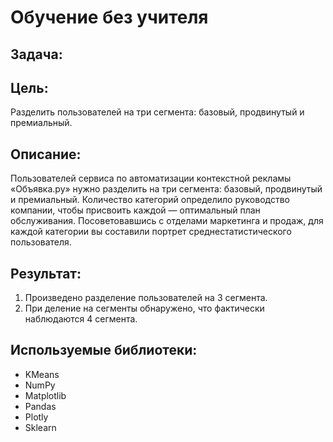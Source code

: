 # Обучение без учителя

## Задача:

## Цель:

Разделить пользователей на три сегмента: базовый, продвинутый и премиальный.

## Описание:

Пользователей сервиса по автоматизации контекстной рекламы «Объявка.ру» нужно разделить на три сегмента: базовый, продвинутый и премиальный. Количество категорий определило руководство компании, чтобы присвоить каждой — оптимальный план обслуживания. Посоветовавшись с отделами маркетинга и продаж, для каждой категории вы составили портрет среднестатистического пользователя. 

## Результат:

1. Произведено разделение пользователей на 3 сегмента.
2. При деление на сегменты обнаружено, что фактически наблюдаются 4 сегмента.

## Используемые библиотеки:

- KMeans
- NumPy
- Matplotlib
- Pandas
- Plotly
- Sklearn
